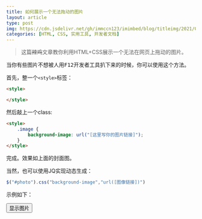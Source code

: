```yaml
---
title: 如何展示一个无法拖动的图片
layout: article
type: post
img: https://cdn.jsdelivr.net/gh/immccn123/imimbed/blog/titleimg/2021/08/undrag.jpg
categories: [HTML, CSS, 实用工具, 开发者文档]
---
```

> 这篇~~辣鸡~~文章教你利用HTML+CSS展示一个无法在网页上拖动的图片。

当你有些图片不想被人用<kbd>F12</kbd>开发者工具扒下来的时候，你可以使用这个方法。

首先，整一个`<style>`标签：
```html
<style>

</style>
```
然后敲上一个class:
```html
<style>
    .image {
        background-image: url("[这里写你的图片链接]");
    }
</style>
```
完成。效果如上面的封面图。

当然，也可以使用JQ实现动态生成：
```javascript
$("#photo").css("background-image","url([图像链接])")
```
示例如下：
<script>
    function click() {
         $("#ph").css("background-image","url(\"https://cdn.jsdelivr.net/gh/immccn123/imimbed/blog/titleimg/2021/08/undrag.jpg\")")
    }
</script>
<button class="btn btn-default" onclick="click()">显示图片</button>
<div id="ph" style="height: 200px"></div>

